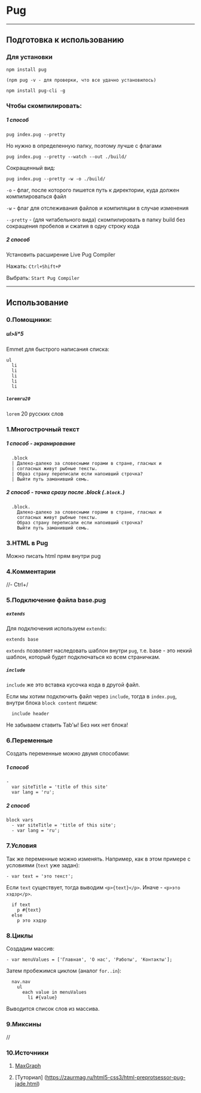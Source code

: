 # Pug
***
## Подготовка к использованию

### Для установки
```
npm install pug
```

```
(npm pug -v - для проверки, что все удачно установилось)
```


```
npm install pug-cli -g
```
<!-- npm install pug --save-dev (из директории проекта) -->

### Чтобы скомпилировать:
##### 1 способ
```
pug index.pug --pretty
```
Но нужно в определенную папку, поэтому лучше с флагами
```
pug index.pug --pretty --watch --out ./build/
```
Сокращенный вид:
```
pug index.pug --pretty -w -o ./build/
```

`-o` - флаг, после которого пишется путь к директории, куда должен компилироваться файл

`-w` - флаг для отслеживания файлов и компиляции в случае изменения

`--pretty` - (для читабельного вида) cкомпилировать в папку build без сокращения пробелов и сжатия в одну строку кода 

##### 2 способ

Установить расширение Live Pug Compiler

Нажать: `Ctrl+Shift+P`

Выбрать: `Start Pug Compiler`


***

## Использование

### 0.Помощники:
##### ul>li*5 
Emmet для быстрого написания списка:
```
ul
  li 
  li 
  li 
  li 
  li 
```
##### `loremru20`
`lorem` 20 русских слов

### 1.Многострочный текст

##### 1 способ - экранирование
```
  .block 
  | Далеко-далеко за словесными горами в стране, гласных и 
  | согласных живут рыбные тексты. 
  | Образ страну переписали если напоивший строчка? 
  | Выйти путь заманивший семь.
```
##### 2 способ - точка сразу после .block (`.block.`)
```
  .block. 
    Далеко-далеко за словесными горами в стране, гласных и 
    согласных живут рыбные тексты. 
    Образ страну переписали если напоивший строчка? 
    Выйти путь заманивший семь.
```

### 3.HTML в Pug
Можно писать html прям внутри pug

### 4.Комментарии
//-
Ctrl+/


### 5.Подключение файла base.pug

##### `extends`
Для подключения используем `extends`:
```
extends base
```
`extends` позволяет наследовать шаблон внутри `pug`, т.е. base - это некий шаблон, который будет подключаться ко всем страничкам.

##### `include`

`include` же это вставка кусочка кода в другой файл. 

Если мы хотим подключить файл через `include`, тогда в `index.pug`, внутри блока `block content` пишем:

```
  include header
```

Не забываем ставить Tab'ы! Без них нет блока!

### 6.Переменные
Создать переменные можно двумя способами:

##### 1 способ
```
-
  var siteTitle = 'title of this site'
  var lang = 'ru';
```
##### 2 способ
```
block vars
  - var siteTitle = 'title of this site';
  - var lang = 'ru';
  ```

### 7.Условия
Так же переменные можно изменять. Например, как в этом примере с условиями (`text` уже задан):

```
- var text = 'это текст';
```
Если `text` существует, тогда выводим `<p>{text}</p>`. Иначе - `<p>это хэдзр</p>`.
```
  if text
    p #{text}
  else 
    p это хэдэр
```

### 8.Циклы
Создадим массив:
```
- var menuValues = ['Главная', 'О нас', 'Работы', 'Контакты'];
```
Затем пробежимся циклом (аналог `for..in`):
```
  nav.nav 
    ul
      each value in menuValues
        li #{value}
```
Выводится список слов из массива.

### 9.Миксины
//

### 10.Источники
1. [MaxGraph](https://www.youtube.com/watch?v=HHBRbyTTSjk)

2. [Туториал] (https://zaurmag.ru/html5-css3/html-preprotsessor-pug-jade.html)